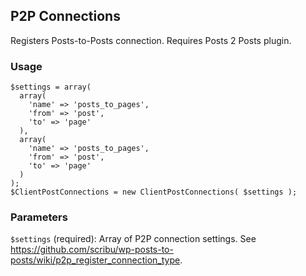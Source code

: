 ## P2P Connections

Registers Posts-to-Posts connection. Requires Posts 2 Posts plugin.

### Usage

```
$settings = array(
  array(
    'name' => 'posts_to_pages',
    'from' => 'post',
    'to' => 'page'
  ),
  array(
    'name' => 'posts_to_pages',
    'from' => 'post',
    'to' => 'page'
  )  
);
$ClientPostConnections = new ClientPostConnections( $settings );
```

### Parameters

`$settings` (required): Array of P2P connection settings. See https://github.com/scribu/wp-posts-to-posts/wiki/p2p_register_connection_type.
